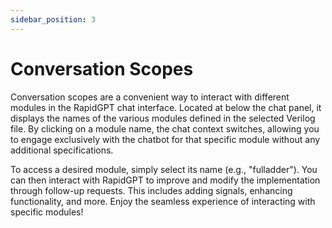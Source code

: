 ```yaml
---
sidebar_position: 3
---
```


# Conversation Scopes

Conversation scopes are a convenient way to interact with different modules in the RapidGPT chat interface. Located at below the chat panel, it displays the names of the various modules defined in the selected Verilog file. By clicking on a module name, the chat context switches, allowing you to engage exclusively with the chatbot for that specific module without any additional specifications.

To access a desired module, simply select its name (e.g., "fulladder"). You can then interact with RapidGPT to improve and modify the implementation through follow-up requests. This includes adding signals, enhancing functionality, and more. Enjoy the seamless experience of interacting with specific modules!